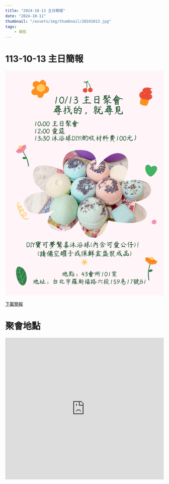 ```yaml
---
title: "2024-10-13 主日簡報"
date: "2024-10-11"
thumbnail: "/assets/img/thumbnail/20241013.jpg"
tags:
    - 尋找
---
```


# 113-10-13 主日簡報

<img src="/assets/img/thumbnail/20241013.jpg" alt="尋找的，就尋見!" style="box-shadow: 5px 5px 10px \#888;">

<a href="../../assets/docs/20241013.pdf" download="20241013主日簡報.pdf">下載簡報</a>

<object data="../../assets/docs/20241013.pdf" width="100%" height="1000" type='application/pdf'></object>

# 聚會地點

<iframe src="https://www.google.com/maps/embed?pb=!1m18!1m12!1m3!1d1861.018064677444!2d121.54127558199755!3d24.99750156997027!2m3!1f0!2f0!3f0!3m2!1i1024!2i768!4f13.1!3m3!1m2!1s0x3442aa037a04bf63%3A0xca07e92f33867207!2z5Y-w5YyX5biC5Y-s5pyD56ys5Zub5Y2B5LiJ6IGa5pyD5omA!5e0!3m2!1szh-TW!2stw!4v1729835929402!5m2!1szh-TW!2stw" width="100%" height="450" style="border:0;" allowfullscreen="" loading="lazy" referrerpolicy="no-referrer-when-downgrade"></iframe>
